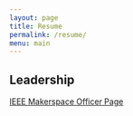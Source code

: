 ```yaml
---
layout: page
title: Resume
permalink: /resume/
menu: main
---
```

<script>location='/assets/pdf/csvance_resume.pdf'</script>


## Leadership
[IEEE Makerspace Officer Page][ieee]

[resume]: /assets/pdf/csvance_resume.pdf
[ieee]: https://www.ieeeuhmakers.org/carroll-vance
